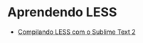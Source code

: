 # Aprendendo LESS

- [Compilando LESS com o Sublime Text 2](http://desenvolvimentoparaweb.com/css/compilando-less-com-sublime-text-2)
